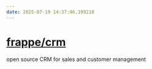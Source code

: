```yaml
---
date: 2025-07-19 14:37:46.199218
---
```


# [frappe/crm](https://github.com/frappe/crm)

open source CRM for sales and customer management